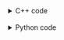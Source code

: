 <details><summary>C++ code</summary>

![](assets/20221109100151.png)

</details>

<br>

<details><summary>Python code</summary>

![](assets/20221109101526.png)

</details>
